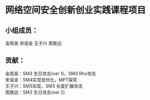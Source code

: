 # 网络空间安全创新创业实践课程项目
## 小组成员：
金周泉 宋诺金 王子兴 周致远
## 贡献：
金周泉：SM3 生日攻击(ver 1)，SM3 Rho攻击<br>
宋诺金：SM4实现及优化，MPT探究<br>
王子兴：SM3实现，SM3 长度扩展攻击<br>
周致远：SM3 生日攻击(ver 2)
